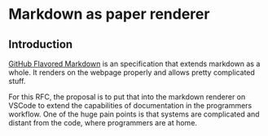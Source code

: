 # Markdown as paper renderer  
## Introduction   
[GitHub Flavored Markdown](https://github.github.com/gfm/) is an specification that extends markdown as a whole. It renders on the webpage properly and allows pretty complicated stuff.

For this RFC, the proposal is to put that into the markdown renderer on VSCode to extend the capabilities of documentation in the programmers workflow. One of the huge pain points is that systems are complicated and distant from the code, where programmers are at home.